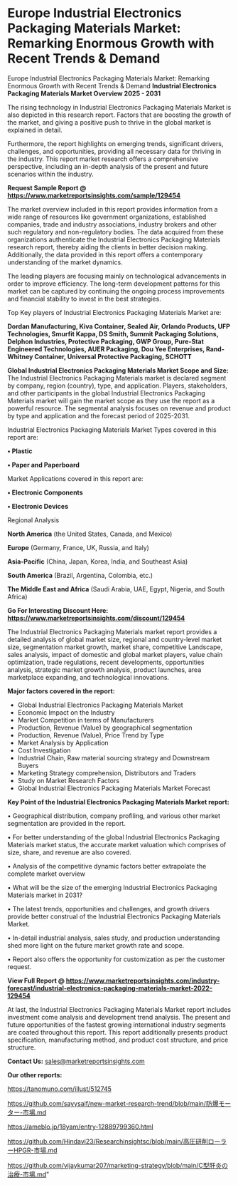 # Europe Industrial Electronics Packaging Materials Market: Remarking Enormous Growth with Recent Trends & Demand
 Europe Industrial Electronics Packaging Materials Market: Remarking Enormous Growth with Recent Trends & Demand
<Strong> Industrial Electronics Packaging Materials Market Overview 2025 - 2031</strong>

The rising technology in Industrial Electronics Packaging Materials Market is also depicted in this research report. Factors that are boosting the growth of the market, and giving a positive push to thrive in the global market is explained in detail.

Furthermore, the report highlights on emerging trends, significant drivers, challenges, and opportunities, providing all necessary data for thriving in the industry. This report market research offers a comprehensive perspective, including an in-depth analysis of the present and future scenarios within the industry.

<strong>Request Sample Report @ <a href=https://www.marketreportsinsights.com/sample/129454>https://www.marketreportsinsights.com/sample/129454</a></strong>

The market overview included in this report provides information from a wide range of resources like government organizations, established companies, trade and industry associations, industry brokers and other such regulatory and non-regulatory bodies. The data acquired from these organizations authenticate the Industrial Electronics Packaging Materials research report, thereby aiding the clients in better decision making. Additionally, the data provided in this report offers a contemporary understanding of the market dynamics.

The leading players are focusing mainly on technological advancements in order to improve efficiency. The long-term development patterns for this market can be captured by continuing the ongoing process improvements and financial stability to invest in the best strategies.

Top Key players of Industrial Electronics Packaging Materials Market are:

<strong>Dordan Manufacturing, Kiva Container, Sealed Air, Orlando Products, UFP Technologies, Smurfit Kappa, DS Smith, Summit Packaging Solutions, Delphon Industries, Protective Packaging, GWP Group, Pure-Stat Engineered Technologies, AUER Packaging, Dou Yee Enterprises, Rand-Whitney Container, Universal Protective Packaging, SCHOTT</strong>

<strong><b>Global Industrial Electronics Packaging Materials Market Scope and Size:</b></strong>
The Industrial Electronics Packaging Materials market is declared segment by company, region (country), type, and application. Players, stakeholders, and other participants in the global Industrial Electronics Packaging Materials market will gain the market scope as they use the report as a powerful resource. The segmental analysis focuses on revenue and product by type and application and the forecast period of 2025-2031.

Industrial Electronics Packaging Materials Market Types covered in this report are:

<strong>• Plastic

• Paper and Paperboard</strong>

Market Applications covered in this report are:

<strong>• Electronic Components

• Electronic Devices</strong> 

Regional Analysis

<strong>North America</strong> (the United States, Canada, and Mexico)

<strong>Europe</strong> (Germany, France, UK, Russia, and Italy)

<strong>Asia-Pacific</strong> (China, Japan, Korea, India, and Southeast Asia)

<strong>South America</strong> (Brazil, Argentina, Colombia, etc.)

<strong>The Middle East and Africa</strong> (Saudi Arabia, UAE, Egypt, Nigeria, and South Africa)

<strong>Go For Interesting Discount Here: <a href=https://www.marketreportsinsights.com/discount/129454>https://www.marketreportsinsights.com/discount/129454</a></strong>

The Industrial Electronics Packaging Materials market report provides a detailed analysis of global market size, regional and country-level market size, segmentation market growth, market share, competitive Landscape, sales analysis, impact of domestic and global market players, value chain optimization, trade regulations, recent developments, opportunities analysis, strategic market growth analysis, product launches, area marketplace expanding, and technological innovations.

<strong><b>Major factors covered in the report:</b></strong>
<ul>
  <li>Global Industrial Electronics Packaging Materials Market </li>
  <li>Economic Impact on the Industry</li>
  <li>Market Competition in terms of Manufacturers</li>
  <li>Production, Revenue (Value) by geographical segmentation</li>
  <li>Production, Revenue (Value), Price Trend by Type</li>
  <li>Market Analysis by Application</li>
  <li>Cost Investigation</li>
  <li>Industrial Chain, Raw material sourcing strategy and Downstream Buyers</li>
  <li>Marketing Strategy comprehension, Distributors and Traders</li>
  <li>Study on Market Research Factors</li>
  <li>Global Industrial Electronics Packaging Materials Market Forecast</li>
</ul>

<strong><b>Key Point of the Industrial Electronics Packaging Materials Market report:</b></strong>

• Geographical distribution, company profiling, and various other market segmentation are provided in the report.

• For better understanding of the global Industrial Electronics Packaging Materials market status, the accurate market valuation which comprises of size, share, and revenue are also covered.

• Analysis of the competitive dynamic factors better extrapolate the complete market overview

• What will be the size of the emerging Industrial Electronics Packaging Materials market in 2031?

• The latest trends, opportunities and challenges, and growth drivers provide better construal of the Industrial Electronics Packaging Materials Market.

• In-detail industrial analysis, sales study, and production understanding shed more light on the future market growth rate and scope.

• Report also offers the opportunity for customization as per the customer request.

<strong><b>View Full Report @ <a href=https://www.marketreportsinsights.com/industry-forecast/industrial-electronics-packaging-materials-market-2022-129454>https://www.marketreportsinsights.com/industry-forecast/industrial-electronics-packaging-materials-market-2022-129454</a></b></strong>


At last, the Industrial Electronics Packaging Materials Market report includes investment come analysis and development trend analysis. The present and future opportunities of the fastest growing international industry segments are coated throughout this report. This report additionally presents product specification, manufacturing method, and product cost structure, and price structure.

<strong>Contact Us:</strong>
sales@marketreportsinsights.com

<strong>Our other reports:</strong>

<a href=https://tanomuno.com/illust/512745>https://tanomuno.com/illust/512745</a>

<a href=https://github.com/sayysaif/new-market-research-trend/blob/main/防爆モーター-市場.md>https://github.com/sayysaif/new-market-research-trend/blob/main/防爆モーター-市場.md</a>

<a href=https://ameblo.jp/18yam/entry-12889799360.html>https://ameblo.jp/18yam/entry-12889799360.html</a>

<a href=https://github.com/Hindavi23/Researchinsightsc/blob/main/高圧研削ローラーHPGR-市場.md>https://github.com/Hindavi23/Researchinsightsc/blob/main/高圧研削ローラーHPGR-市場.md</a>

<a href=https://github.com/vijaykumar207/marketing-strategy/blob/main/C型肝炎の治療-市場.md>https://github.com/vijaykumar207/marketing-strategy/blob/main/C型肝炎の治療-市場.md</a>"
